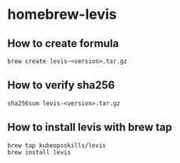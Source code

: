 # homebrew-levis

## How to create formula 
```
brew create levis-<version>.tar.gz
```

## How to verify sha256
```
sha256sum levis-<version>.tar.gz
```

## How to install levis with brew tap
```
brew tap kubeopsskills/levis
brew install levis
```